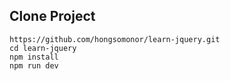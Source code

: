 ## Clone Project 

    https://github.com/hongsomonor/learn-jquery.git
    cd learn-jquery
    npm install
    npm run dev